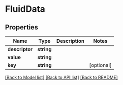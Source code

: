 # FluidData

## Properties
Name | Type | Description | Notes
------------ | ------------- | ------------- | -------------
**descriptor** | **string** |  | 
**value** | **string** |  | 
**key** | **string** |  | [optional] 

[[Back to Model list]](../README.md#documentation-for-models) [[Back to API list]](../README.md#documentation-for-api-endpoints) [[Back to README]](../README.md)


